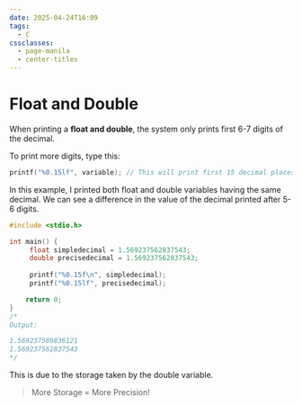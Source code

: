 ```yaml
---
date: 2025-04-24T16:09
tags:
  - C
cssclasses:
  - page-manila
  - center-titles
---
```

# Float and Double

When printing a **float and double**, the system only prints first 6-7 digits of the decimal.

To print more digits, type this:
```c
printf("%0.15lf", variable); // This will print first 15 decimal places
```

In this example, I printed both float and double variables having the same decimal. We can see a difference in the value of the decimal printed after 5-6 digits.
```c
#include <stdio.h>

int main() {
     float simpledecimal = 1.569237562837543;
     double precisedecimal = 1.569237562837543;
     
     printf("%0.15f\n", simpledecimal);
     printf("%0.15lf", precisedecimal);

    return 0;
}
/*
Output:

1.569237589836121
1.569237562837543
*/
```

This is due to the storage taken by the double variable.
> More Storage = More Precision!